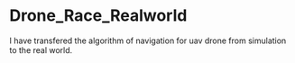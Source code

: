 # Drone_Race_Realworld
I have transfered the algorithm of navigation for uav drone from simulation to the real world.
